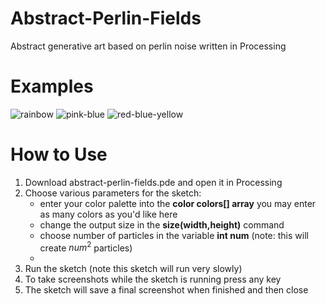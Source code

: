 # Abstract-Perlin-Fields
Abstract generative art based on perlin noise written in Processing

# Examples
![rainbow](./screenshots/perlin_final.png)
![pink-blue](./screenshots/cfinal-030430.png)
![red-blue-yellow](./screenshots/plc2-011421.png)

# How to Use
1.  Download abstract-perlin-fields.pde and open it in Processing
2.  Choose various parameters for the sketch:
    * enter your color palette into the **color colors[] array** you may enter as many colors as you'd like here
    * change the output size in the **size(width,height)** command
    * choose number of particles in the variable **int num** (note: this will create $num^2$ particles)
    * 
3. Run the sketch (note this sketch will run very slowly)
4. To take screenshots while the sketch is running press any key
5. The sketch will save a final screenshot when finished and then close

